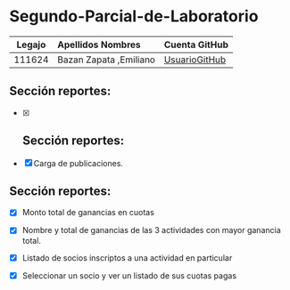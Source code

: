 # Segundo-Parcial-de-Laboratorio

<table>
<thead>
<tr>
<th align="center">Legajo</th>
<th align="left">Apellidos Nombres</th>
<th align="left">Cuenta GitHub</th>
</tr>
</thead>
<tbody>
<tr>
<td align="center">111624</td>
<td align="left">Bazan Zapata ,Emiliano</td>
<td align="left"><a href="https://github.com/EmilianoBazanZapata">UsuarioGitHub</a></td>
</tr>
</tbody>
</table>

## Sección reportes:
- [x] ## Sección reportes:
- [x] Carga de publicaciones. 


## Sección reportes:
- [x] Monto total de ganancias en cuotas
- [x] Nombre y total de ganancias de las 3 actividades con mayor ganancia total.
- [x] Listado de socios inscriptos a una actividad en particular
- [x] Seleccionar un socio y ver un listado de sus cuotas pagas

